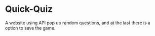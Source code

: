# Quick-Quiz
A website using API pop up random questions, and at the last there is a option to save the game.
